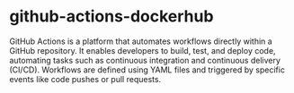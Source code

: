 # github-actions-dockerhub
GitHub Actions is a platform that automates workflows directly within a GitHub repository. It enables developers to build, test, and deploy code, automating tasks such as continuous integration and continuous delivery (CI/CD). Workflows are defined using YAML files and triggered by specific events like code pushes or pull requests.
